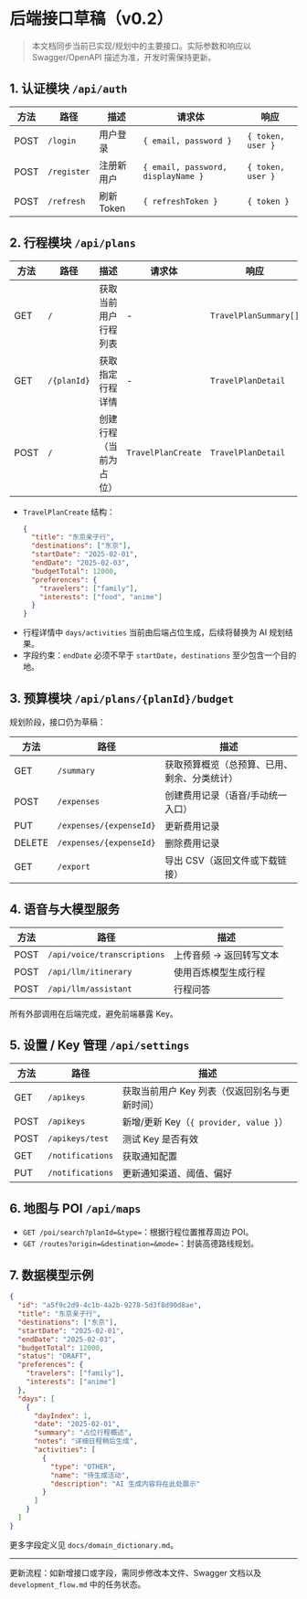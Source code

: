 # 后端接口草稿（v0.2）

> 本文档同步当前已实现/规划中的主要接口。实际参数和响应以 Swagger/OpenAPI 描述为准，开发时需保持更新。

## 1. 认证模块 `/api/auth`

| 方法 | 路径        | 描述       | 请求体                             | 响应              |
| ---- | ----------- | ---------- | ---------------------------------- | ----------------- |
| POST | `/login`    | 用户登录   | `{ email, password }`              | `{ token, user }` |
| POST | `/register` | 注册新用户 | `{ email, password, displayName }` | `{ token, user }` |
| POST | `/refresh`  | 刷新 Token | `{ refreshToken }`                 | `{ token }`       |

## 2. 行程模块 `/api/plans`

| 方法 | 路径        | 描述                   | 请求体             | 响应                  |
| ---- | ----------- | ---------------------- | ------------------ | --------------------- |
| GET  | `/`         | 获取当前用户行程列表   | -                  | `TravelPlanSummary[]` |
| GET  | `/{planId}` | 获取指定行程详情       | -                  | `TravelPlanDetail`    |
| POST | `/`         | 创建行程（当前为占位） | `TravelPlanCreate` | `TravelPlanDetail`    |

- `TravelPlanCreate` 结构：
  ```json
  {
    "title": "东京亲子行",
    "destinations": ["东京"],
    "startDate": "2025-02-01",
    "endDate": "2025-02-03",
    "budgetTotal": 12000,
    "preferences": {
      "travelers": ["family"],
      "interests": ["food", "anime"]
    }
  }
  ```
- 行程详情中 `days/activities` 当前由后端占位生成，后续将替换为 AI 规划结果。
- 字段约束：`endDate` 必须不早于 `startDate`，`destinations` 至少包含一个目的地。

## 3. 预算模块 `/api/plans/{planId}/budget`

规划阶段，接口仍为草稿：

| 方法   | 路径                    | 描述                                         |
| ------ | ----------------------- | -------------------------------------------- |
| GET    | `/summary`              | 获取预算概览（总预算、已用、剩余、分类统计） |
| POST   | `/expenses`             | 创建费用记录（语音/手动统一入口）            |
| PUT    | `/expenses/{expenseId}` | 更新费用记录                                 |
| DELETE | `/expenses/{expenseId}` | 删除费用记录                                 |
| GET    | `/export`               | 导出 CSV（返回文件或下载链接）               |

## 4. 语音与大模型服务

| 方法 | 路径                        | 描述                    |
| ---- | --------------------------- | ----------------------- |
| POST | `/api/voice/transcriptions` | 上传音频 → 返回转写文本 |
| POST | `/api/llm/itinerary`        | 使用百炼模型生成行程    |
| POST | `/api/llm/assistant`        | 行程问答                |

所有外部调用在后端完成，避免前端暴露 Key。

## 5. 设置 / Key 管理 `/api/settings`

| 方法 | 路径             | 描述                                          |
| ---- | ---------------- | --------------------------------------------- |
| GET  | `/apikeys`       | 获取当前用户 Key 列表（仅返回别名与更新时间） |
| POST | `/apikeys`       | 新增/更新 Key（`{ provider, value }`）        |
| POST | `/apikeys/test`  | 测试 Key 是否有效                             |
| GET  | `/notifications` | 获取通知配置                                  |
| PUT  | `/notifications` | 更新通知渠道、阈值、偏好                      |

## 6. 地图与 POI `/api/maps`

- `GET /poi/search?planId=&type=`：根据行程位置推荐周边 POI。
- `GET /routes?origin=&destination=&mode=`：封装高德路线规划。

## 7. 数据模型示例

```json
{
  "id": "a5f9c2d9-4c1b-4a2b-9278-5d3f8d90d8ae",
  "title": "东京亲子行",
  "destinations": ["东京"],
  "startDate": "2025-02-01",
  "endDate": "2025-02-03",
  "budgetTotal": 12000,
  "status": "DRAFT",
  "preferences": {
    "travelers": ["family"],
    "interests": ["anime"]
  },
  "days": [
    {
      "dayIndex": 1,
      "date": "2025-02-01",
      "summary": "占位行程概述",
      "notes": "详细日程稍后生成",
      "activities": [
        {
          "type": "OTHER",
          "name": "待生成活动",
          "description": "AI 生成内容将在此处展示"
        }
      ]
    }
  ]
}
```

更多字段定义见 `docs/domain_dictionary.md`。

---

更新流程：如新增接口或字段，需同步修改本文件、Swagger 文档以及 `development_flow.md` 中的任务状态。
